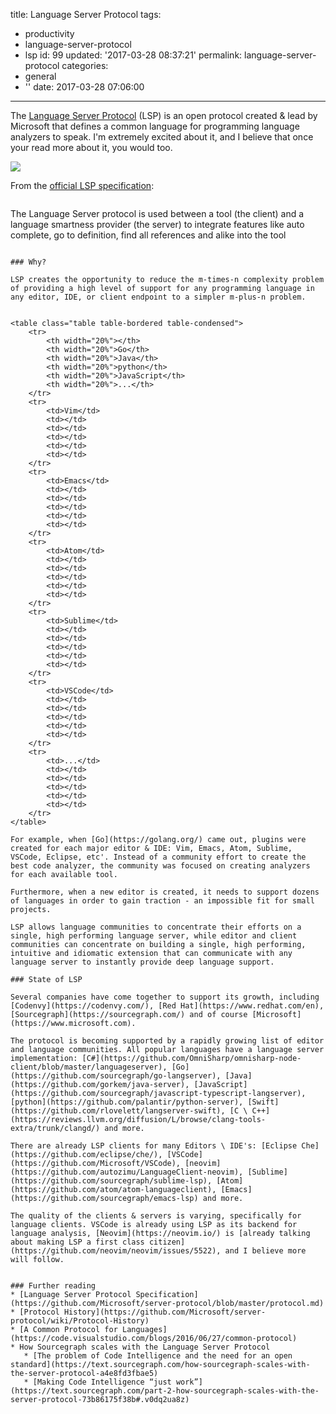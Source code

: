 title: Language Server Protocol
tags:
  - productivity
  - language-server-protocol
  - lsp
id: 99
updated: '2017-03-28 08:37:21'
permalink: language-server-protocol
categories:
  - general
  - ''
date: 2017-03-28 07:06:00
---
The [Language Server Protocol](http://langserver.org/) (LSP) is an open protocol created & lead by Microsoft that defines a common language for programming language analyzers to speak. I'm extremely excited about it, and I believe that once your read more about it, you would too.

![](/images/2017/03/2016_06_27_any-developer-any-any-tool.png)

From the [official LSP specification](https://github.com/Microsoft/server-protocol):

>```
The Language Server protocol is used between a tool (the client) and a language smartness provider (the server) to integrate features like auto complete, go to definition, find all references and alike into the tool
```

### Why?

LSP creates the opportunity to reduce the m-times-n complexity problem of providing a high level of support for any programming language in any editor, IDE, or client endpoint to a simpler m-plus-n problem.


<table class="table table-bordered table-condensed">
    <tr>
        <th width="20%"></th>
        <th width="20%">Go</th>
        <th width="20%">Java</th>
        <th width="20%">python</th>
        <th width="20%">JavaScript</th>
        <th width="20%">...</th>
    </tr>
    <tr>
        <td>Vim</td>
        <td></td>
        <td></td>
        <td></td>
        <td></td>
        <td></td>
    </tr>
    <tr>
        <td>Emacs</td>
        <td></td>
        <td></td>
        <td></td>
        <td></td>
        <td></td>
    </tr>
    <tr>
        <td>Atom</td>
        <td></td>
        <td></td>
        <td></td>
        <td></td>
        <td></td>
    </tr>
    <tr>
        <td>Sublime</td>
        <td></td>
        <td></td>
        <td></td>
        <td></td>
        <td></td>
    </tr>
    <tr>
        <td>VSCode</td>
        <td></td>
        <td></td>
        <td></td>
        <td></td>
        <td></td>
    </tr>
    <tr>
        <td>...</td>
        <td></td>
        <td></td>
        <td></td>
        <td></td>
        <td></td>
    </tr>
</table>

For example, when [Go](https://golang.org/) came out, plugins were created for each major editor & IDE: Vim, Emacs, Atom, Sublime, VSCode, Eclipse, etc'. Instead of a community effort to create the best code analyzer, the community was focused on creating analyzers for each available tool. 

Furthermore, when a new editor is created, it needs to support dozens of languages in order to gain traction - an impossible fit for small projects.

LSP allows language communities to concentrate their efforts on a single, high performing language server, while editor and client communities can concentrate on building a single, high performing, intuitive and idiomatic extension that can communicate with any language server to instantly provide deep language support.

### State of LSP

Several companies have come together to support its growth, including [Codenvy](https://codenvy.com/), [Red Hat](https://www.redhat.com/en), [Sourcegraph](https://sourcegraph.com/) and of course [Microsoft](https://www.microsoft.com).

The protocol is becoming supported by a rapidly growing list of editor and language communities. All popular languages have a language server implementation: [C#](https://github.com/OmniSharp/omnisharp-node-client/blob/master/languageserver), [Go](https://github.com/sourcegraph/go-langserver), [Java](https://github.com/gorkem/java-server), [JavaScript](https://github.com/sourcegraph/javascript-typescript-langserver), [python](https://github.com/palantir/python-server), [Swift](https://github.com/rlovelett/langserver-swift), [C \ C++](https://reviews.llvm.org/diffusion/L/browse/clang-tools-extra/trunk/clangd/) and more.

There are already LSP clients for many Editors \ IDE's: [Eclipse Che](https://github.com/eclipse/che/), [VSCode](https://github.com/Microsoft/VSCode), [neovim](https://github.com/autozimu/LanguageClient-neovim), [Sublime](https://github.com/sourcegraph/sublime-lsp), [Atom](https://github.com/atom/atom-languageclient), [Emacs](https://github.com/sourcegraph/emacs-lsp) and more.

The quality of the clients & servers is varying, specifically for language clients. VSCode is already using LSP as its backend for language analysis, [Neovim](https://neovim.io/) is [already talking about making LSP a first class citizen](https://github.com/neovim/neovim/issues/5522), and I believe more will follow.


### Further reading
* [Language Server Protocol Specification](https://github.com/Microsoft/server-protocol/blob/master/protocol.md)
* [Protocol History](https://github.com/Microsoft/server-protocol/wiki/Protocol-History)
* [A Common Protocol for Languages](https://code.visualstudio.com/blogs/2016/06/27/common-protocol)
* How Sourcegraph scales with the Language Server Protocol
   * [The problem of Code Intelligence and the need for an open standard](https://text.sourcegraph.com/how-sourcegraph-scales-with-the-server-protocol-a4e8fd3fbae5)
   * [Making Code Intelligence “just work”](https://text.sourcegraph.com/part-2-how-sourcegraph-scales-with-the-server-protocol-73b86175f38b#.v0dq2ua8z)